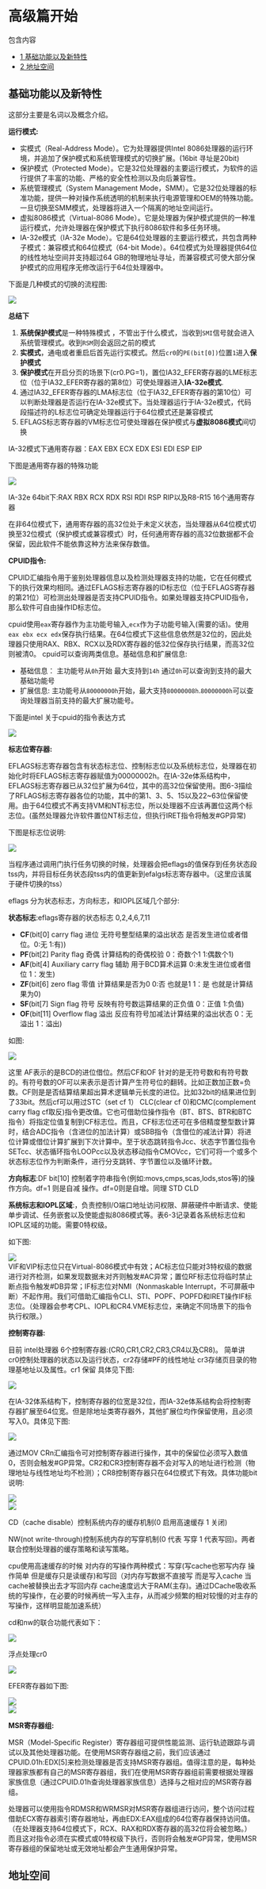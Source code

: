 # 高级篇开始

包含内容
-  [1 基础功能以及新特性](#c1)
-  [2 地址空间](#c2)


<div id=c1><h2>基础功能以及新特性</h2></div>
这部分主要是名词以及概念介绍。

**运行模式:**

- 实模式（Real-Address Mode）。它为处理器提供Intel 8086处理器的运行环境，并追加了保护模式和系统管理模式的切换扩展。(16bit 寻址是20bit)
- 保护模式（Protected Mode）。它是32位处理器的主要运行模式，为软件的运行提供了丰富的功能、严格的安全性检测以及向后兼容性。
- 系统管理模式（System Management Mode，SMM）。它是32位处理器的标准功能，提供一种对操作系统透明的机制来执行电源管理和OEM的特殊功能。一旦切换至SMM模式，处理器将进入一个隔离的地址空间运行。
- 虚拟8086模式（Virtual-8086 Mode）。它是处理器为保护模式提供的一种准运行模式，允许处理器在保护模式下执行8086软件和多任务环境。
- IA-32e模式（IA-32e Mode）。它是64位处理器的主要运行模式，共包含两种子模式：兼容模式和64位模式（64-bit Mode）。64位模式为处理器提供64位的线性地址空间并支持超过64 GB的物理地址寻址，而兼容模式可使大部分保护模式的应用程序无修改运行于64位处理器中。

下面是几种模式的切换的流程图:

<img src="./img/pattern_switch.png"></br>

**总结下**
1. **系统保护模式**是一种特殊模式 ，不管出于什么模式，当收到`SMI`信号就会进入系统管理模式。收到`RSM`则会返回之前的模式
2. **实模式**，通电或者重启后首先运行实模式。然后`cr0`的`PE(bit[0])`位置`1`进入**保护模式**
3. **保护模式**在开启分页的场景下(cr0.PG=1)，置位IA32_EFER寄存器的LME标志位（位于IA32_EFER寄存器的第8位）可使处理器进入**IA-32e模式**.
4. 通过IA32_EFER寄存器的LMA标志位（位于IA32_EFER寄存器的第10位）可以判断处理器是否运行在IA-32e模式下。当处理器运行于IA-32e模式，代码段描述符的L标志位可确定处理器运行于64位模式还是兼容模式
5. EFLAGS标志寄存器的VM标志位可使处理器在保护模式与**虚拟8086模式**间切换


IA-32模式下通用寄存器：EAX EBX ECX EDX ESI EDI ESP EIP

下图是通用寄存器的特殊功能

<img src="./img/register_useful.png"></br>

IA-32e 64bit下:RAX RBX RCX RDX RSI RDI RSP RIP以及R8-R15 16个通用寄存器

在非64位模式下，通用寄存器的高32位处于未定义状态，当处理器从64位模式切换至32位模式（保护模式或兼容模式）时，任何通用寄存器的高32位数据都不会保留，因此软件不能依靠这种方法来保存数值。


**CPUID指令:**

CPUID汇编指令用于鉴别处理器信息以及检测处理器支持的功能，它在任何模式下的执行效果均相同。通过EFLAGS标志寄存器的ID标志位（位于EFLAGS寄存器的第21位）可检测出处理器是否支持CPUID指令。如果处理器支持CPUID指令，那么软件可自由操作ID标志位。

cpuid使用`eax`寄存器作为主功能号输入,`ecx`作为子功能号输入(需要的话)。使用`eax ebx ecx edx`保存执行结果。在64位模式下这些信息依然是32位的，因此处理器只使用RAX、RBX、RCX以及RDX寄存器的低32位保存执行结果，而高32位则被清0。
cpuid可以查询两类信息。基础信息和扩展信息:

- 基础信息： 主功能号从`0h`开始 最大支持到`14h` 通过`0h`可以查询到支持的最大基础功能号
- 扩展信息:  主功能号从`80000000h`开始，最大支持`80000008h`.`80000000h`可以查询处理器当前支持的最大扩展功能号。

下面是intel 关于cpuid的指令表达方式

<img src="./img/cpuid.png"></br>


**标志位寄存器:**

EFLAGS标志寄存器包含有状态标志位、控制标志位以及系统标志位，处理器在初始化时将EFLAGS标志寄存器赋值为00000002h。在IA-32e体系结构中，EFLAGS标志寄存器已从32位扩展为64位，其中的高32位保留使用。图6-3描绘了RFLAGS标志寄存器各位的功能，其中的第1、3、5、15以及22~63位保留使用。由于64位模式不再支持VM和NT标志位，所以处理器不应该再置位这两个标志位。(虽然处理器允许软件置位NT标志位，但执行IRET指令将触发#GP异常)

下图是标志位说明:

<img src="./img/eflags.png"></br>

当程序通过调用门执行任务切换的时候，处理器会把eflags的值保存到任务状态段tss内，并将目标任务状态段tss内的值更新到efalgs标志寄存器中。（这里应该属于硬件切换的tss）

eflags 分为状态标志，方向标志，和IOPL区域几个部分:

**状态标志**:eflags寄存器的状态标志 0,2,4,6,7,11
  - **CF**(bit[0] carry flag  进位 无符号整型结果的溢出状态 是否发生进位或者借位。0:无 1:有))
  - **PF**(bit[2] Parity flag 奇偶 计算结构的奇偶校验  0：奇数个1 1:偶数个1)
  - **AF**(bit[4] Auxiliary carry flag 辅助 用于BCD算术运算 0:未发生进位或者借位 1：发生)
  - **ZF**(bit[6] zero flag 零值  计算结果是否为0 0:否 也就是1  1：是  也就是计算结果为0)
  - **SF**(bit[7] Sign flag 符号 反映有符号数运算结果的正负值 0：正值 1:负值)
  - **OF**(bit[11] Overflow flag 溢出 反应有符号加减法计算结果的溢出状态  0：无溢出 1：溢出)

如图:

<img src="./img/state_flag.png"></br>

这里 AF表示的是BCD的进位借位。然后CF和OF 针对的是无符号数和有符号数的。有符号数的OF可以来表示是否计算产生符号位的翻转。比如正数加正数=负数。CF则是是否结算结果超出算术逻辑单元长度的进位。比如32bit的结果进位到了33bit。然后cf可以用过STC（set cf 1） CLC(clear cf 0)和CMC(complement carry flag cf取反)指令更改值。它也可借助位操作指令（BT、BTS、BTR和BTC指令）将指定位值复制到CF标志位。而且，CF标志位还可在多倍精度整型数计算时，结合ADC指令（含进位的加法计算）或SBB指令（含借位的减法计算）将进位计算或借位计算扩展到下次计算中。至于状态跳转指令Jcc、状态字节置位指令SETcc、状态循环指令LOOPcc以及状态移动指令CMOVcc，它们可将一个或多个状态标志位作为判断条件，进行分支跳转、字节置位以及循环计数。

**方向标志**:DF bit[10] 控制着字符串指令(例如:movs,cmps,scas,lods,stos等)的操作方向。df=1 则是自减 操作。df=0则是自增。同理 STD CLD

**系统标志和IOPL区域**:，负责控制I/O端口地址访问权限、屏蔽硬件中断请求、使能单步调试、任务嵌套以及使能虚拟8086模式等。表6-3记录着各系统标志位和IOPL区域的功能。需要0特权级。

如下图:

<img src="./img/iopl.png"></br>
VIF和VIP标志位只在Virtual-8086模式中有效；AC标志位只能对3特权级的数据进行对齐检测，如果发现数据未对齐则触发#AC异常；置位RF标志位将临时禁止断点指令触发#DB异常；IF标志位对NMI（Nonmaskable Interrupt，不可屏蔽中断）不起作用。我们可借助汇编指令CLI、STI、POPF、POPFD和IRET操作IF标志位。（处理器会参考CPL、IOPL和CR4.VME标志位，来确定不同场景下的指令执行权限。）



**控制寄存器:**

目前 intel处理器 6个控制寄存器:(CR0,CR1,CR2,CR3,CR4以及CR8)。
简单讲 cr0控制处理器的状态以及运行状态，cr2存储#PF的线性地址 cr3存储页目录的物理基地址以及属性。cr1 保留 具体见下图:

<img src="./img/cr.png"></br>


在IA-32体系结构下，控制寄存器的位宽是32位，而IA-32e体系结构会将控制寄存器扩展至64位宽。但是除地址类寄存器外，其他扩展位均作保留使用，且必须写入0。具体见下图:

<img src="./img/cr_detail.png"></br>

通过MOV CRn汇编指令可对控制寄存器进行操作，其中的保留位必须写入数值0，否则会触发#GP异常。CR2和CR3控制寄存器不会对写入的地址进行检测（物理地址与线性地址均不检测）；CR8控制寄存器只在64位模式下有效。具体功能bit说明:

<img src="./img/cr_bit1.png"></br>
<img src="./img/cr_bit2.png"></br>

CD（cache disable）控制系统内存的缓存机制(0 启用高速缓存 1 关闭) 

NW(not write-through)控制系统内存的写穿机制(0 代表 写穿 1 代表写回)。两者联合控制处理器的缓存策略和读写策略。

cpu使用高速缓存的时候 对内存的写操作两种模式：写穿(写cache也邪写内存  操作简单 但是缓存只是读缓存)和写回（对内存写数据不直接写 而是写入cache 当cache被替换出去才写回内存 cache速度远大于RAM(主存)。通过DCache吸收系统的写操作，在必要的时候再统一写入主存，从而减少频繁的相对较慢的对主存的写操作，这样明显能加速系统）

cd和nw的联合功能代表如下：

<img src="./img/cdnw.png"></br>

浮点处理cr0

<img src="./img/cr_float.png"></br>


EFER寄存器如下图:

<img src="./img/efer.png"></br>
<img src="./img/eferbit.png"></br>


**MSR寄存器组:**

MSR（Model-Specific Register）寄存器组可提供性能监测、运行轨迹跟踪与调试以及其他处理器功能。在使用MSR寄存器组之前，我们应该通过CPUID.01h:EDX[5]来检测处理器是否支持MSR寄存器组。值得注意的是，每种处理器家族都有自己的MSR寄存器组，我们在使用MSR寄存器组前需要根据处理器家族信息（通过CPUID.01h查询处理器家族信息）选择与之相对应的MSR寄存器组。

处理器可以使用指令RDMSR和WRMSR对MSR寄存器组进行访问，整个访问过程借助ECX寄存器索引寄存器地址，再由EDX:EAX组成的64位寄存器保持访问值。（在处理器支持64位模式下，RCX、RAX和RDX寄存器的高32位将会被忽略。）而且这对指令必须在实模式或0特权级下执行，否则将会触发#GP异常，使用MSR寄存器组的保留地址或无效地址都会产生通用保护异常。


<div id=c2><h2>地址空间</h2></div>






































